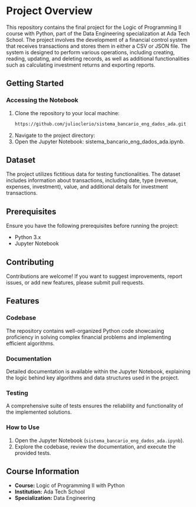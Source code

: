 # Project Overview

This repository contains the final project for the Logic of Programming II course with Python, part of the Data Engineering specialization at Ada Tech School. The project involves the development of a financial control system that receives transactions and stores them in either a CSV or JSON file. The system is designed to perform various operations, including creating, reading, updating, and deleting records, as well as additional functionalities such as calculating investment returns and exporting reports.

## Getting Started

### Accessing the Notebook

1. Clone the repository to your local machine:
   ```bash
   https://github.com/julioclerio/sistema_bancario_eng_dados_ada.git
2.  Navigate to the project directory:
3. Open the Jupyter Notebook: sistema_bancario_eng_dados_ada.ipynb.

## Dataset

The project utilizes fictitious data for testing functionalities. The dataset includes information about transactions, including date, type (revenue, expenses, investment), value, and additional details for investment transactions.

## Prerequisites

Ensure you have the following prerequisites before running the project:

- Python 3.x
- Jupyter Notebook

## Contributing

Contributions are welcome! If you want to suggest improvements, report issues, or add new features, please submit pull requests.

## Features

### Codebase

The repository contains well-organized Python code showcasing proficiency in solving complex financial problems and implementing efficient algorithms.

### Documentation

Detailed documentation is available within the Jupyter Notebook, explaining the logic behind key algorithms and data structures used in the project.

### Testing

A comprehensive suite of tests ensures the reliability and functionality of the implemented solutions.

### How to Use

1. Open the Jupyter Notebook (`sistema_bancario_eng_dados_ada.ipynb`).
2. Explore the codebase, review the documentation, and execute the provided tests.

## Course Information

- **Course:** Logic of Programming II with Python
- **Institution:** Ada Tech School
- **Specialization:** Data Engineering
